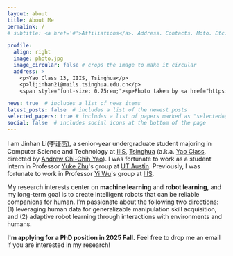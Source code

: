 ```yaml
---
layout: about
title: About Me
permalink: /
# subtitle: <a href='#'>Affiliations</a>. Address. Contacts. Moto. Etc.

profile:
  align: right
  image: photo.jpg
  image_circular: false # crops the image to make it circular
  address: >
    <p>Yao Class 13, IIIS, Tsinghua</p>
    <p>lijinhan21@mails.tsinghua.edu.cn</p>
    <span style="font-size: 0.75rem;"><p>Photo taken by <a href="https://cuizhuyefei.github.io">Zhuorui Ye</a>.</p></span>

news: true  # includes a list of news items
latest_posts: false  # includes a list of the newest posts
selected_papers: true # includes a list of papers marked as "selected={true}"
social: false  # includes social icons at the bottom of the page
---
```


I am Jinhan Li(李谨菡), a senior-year undergraduate student majoring in Computer Science and Technology at [IIIS](https://iiis.tsinghua.edu.cn/en/), [Tsinghua](https://www.tsinghua.edu.cn/en/) (a.k.a. [Yao Class](https://iiis.tsinghua.edu.cn/en/yaoclass/), directed by [Andrew Chi-Chih Yao](https://iiis.tsinghua.edu.cn/yao/)). I was fortunate to work as a student intern in Professor [Yuke Zhu](https://yukezhu.me/)'s group at [UT Austin](https://www.utexas.edu/). Previously, I was fortunate to work in Professor [Yi Wu](https://jxwuyi.weebly.com/)'s group at [IIIS](https://iiis.tsinghua.edu.cn/en/).

My research interests center on **machine learning** and **robot learning**, and my long-term goal is to create intelligent robots that can be reliable companions for human. I’m passionate about the following two directions: (1) leveraging human data for generalizable manipulation skill acquisition, and (2) adaptive robot learning through interactions with environments and humans.

**I'm applying for a PhD position in 2025 Fall.** Feel free to drop me an email if you are interested in my research!

<!-- Write your biography here. Tell the world about yourself. Link to your favorite [subreddit](http://reddit.com). You can put a picture in, too. The code is already in, just name your picture `prof_pic.jpg` and put it in the `img/` folder.

Put your address / P.O. box / other info right below your picture. You can also disable any of these elements by editing `profile` property of the YAML header of your `_pages/about.md`. Edit `_bibliography/papers.bib` and Jekyll will render your [publications page](/al-folio/publications/) automatically.

Link to your social media connections, too. This theme is set up to use [Font Awesome icons](http://fortawesome.github.io/Font-Awesome/) and [Academicons](https://jpswalsh.github.io/academicons/), like the ones below. Add your Facebook, Twitter, LinkedIn, Google Scholar, or just disable all of them. -->
